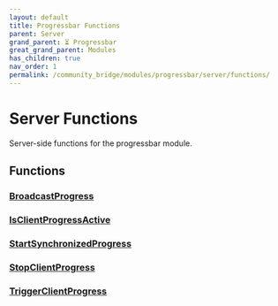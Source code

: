 ```yaml
---
layout: default
title: Progressbar Functions
parent: Server
grand_parent: ⏳ Progressbar
great_grand_parent: Modules
has_children: true
nav_order: 1
permalink: /community_bridge/modules/progressbar/server/functions/
---
```


# Server Functions
Server-side functions for the progressbar module.

## Functions

### [BroadcastProgress](BroadcastProgress)
### [IsClientProgressActive](IsClientProgressActive)
### [StartSynchronizedProgress](StartSynchronizedProgress)
### [StopClientProgress](StopClientProgress)
### [TriggerClientProgress](TriggerClientProgress)
